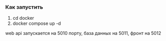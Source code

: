 ### Как запустить

1. cd docker
2. docker compose up -d

web api запускается на 5010 порту, база данных на 5011, фронт на 5012
